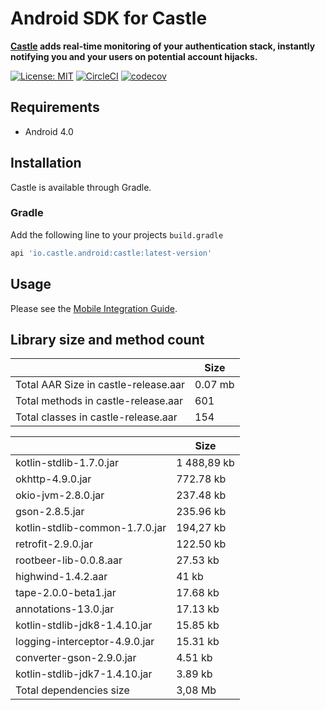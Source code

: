 # Android SDK for Castle

**[Castle](https://castle.io) adds real-time monitoring of your authentication stack, instantly notifying you and your users on potential account hijacks.**

[![License: MIT](https://img.shields.io/badge/License-MIT-black.svg)](https://opensource.org/licenses/MIT)
[![CircleCI](https://circleci.com/gh/castle/castle-android/tree/master.svg?style=shield)](https://circleci.com/gh/castle/castle-android/tree/master)
[![codecov](https://codecov.io/gh/castle/castle-android/branch/master/graph/badge.svg)](https://codecov.io/gh/castle/castle-android)

## Requirements

- Android 4.0

## Installation

Castle is available through Gradle.

### Gradle

Add the following line to your projects `build.gradle`

```ruby
api 'io.castle.android:castle:latest-version'
```

## Usage

Please see the [Mobile Integration Guide](https://docs.castle.io).

## Library size and method count
|   | Size |
|---|---|
| Total AAR Size in castle-release.aar | 0.07 mb |
| Total methods in castle-release.aar | 601 |
| Total classes in castle-release.aar | 154 |

|   | Size |
|---|---|
|kotlin-stdlib-1.7.0.jar | 1 488,89 kb |
|okhttp-4.9.0.jar | 772.78 kb |
|okio-jvm-2.8.0.jar | 237.48 kb |
|gson-2.8.5.jar | 235.96 kb |
|kotlin-stdlib-common-1.7.0.jar   | 194,27 kb |
|retrofit-2.9.0.jar | 122.50 kb |
|rootbeer-lib-0.0.8.aar | 27.53 kb |
|highwind-1.4.2.aar | 41 kb |
|tape-2.0.0-beta1.jar | 17.68 kb |
|annotations-13.0.jar | 17.13 kb |
|kotlin-stdlib-jdk8-1.4.10.jar | 15.85 kb |
|logging-interceptor-4.9.0.jar | 15.31 kb |
|converter-gson-2.9.0.jar | 4.51 kb |
|kotlin-stdlib-jdk7-1.4.10.jar | 3.89 kb |
| Total dependencies size | 3,08 Mb |

